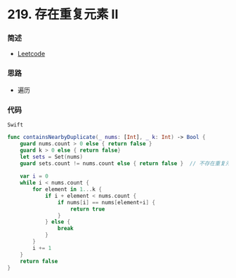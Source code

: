 # 219. 存在重复元素 II

### 简述

- [Leetcode](https://leetcode-cn.com/problems/contains-duplicate-ii/)

### 思路

- 遍历

### 代码

`Swift`

```swift
func containsNearbyDuplicate(_ nums: [Int], _ k: Int) -> Bool {
    guard nums.count > 0 else { return false }
    guard k > 0 else { return false}
    let sets = Set(nums)
    guard sets.count != nums.count else { return false }  // 不存在重复元素
    
    var i = 0
    while i < nums.count {
        for element in 1...k {
            if i + element < nums.count {
                if nums[i] == nums[element+i] {
                    return true
                }
            } else {
                break
            }
        }
        i += 1
    }
    return false
}
```